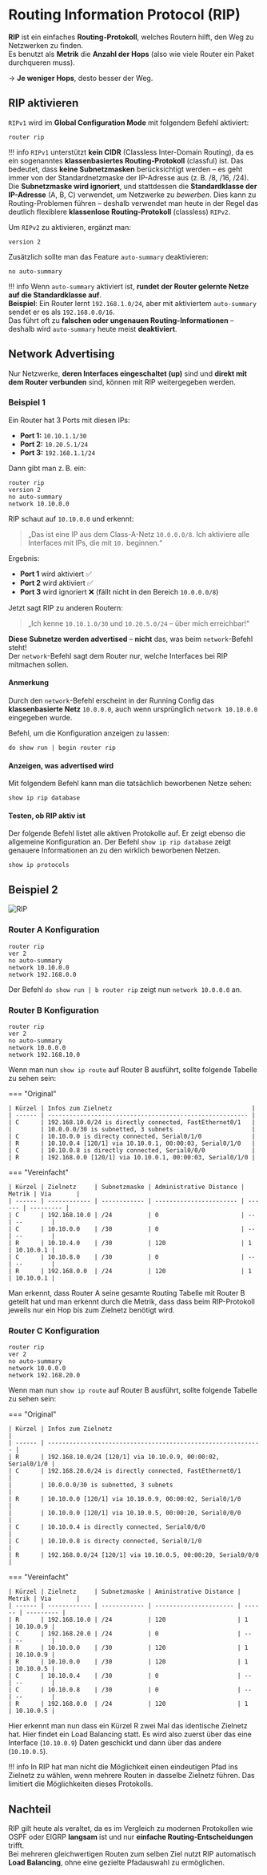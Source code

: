 # Routing Information Protocol (RIP)

**RIP** ist ein einfaches **Routing-Protokoll**, welches Routern hilft, den Weg zu Netzwerken zu finden.  
Es benutzt als **Metrik** die **Anzahl der Hops** (also wie viele Router ein Paket durchqueren muss).

→ **Je weniger Hops**, desto besser der Weg.

## RIP aktivieren

`RIPv1` wird im **Global Configuration Mode** mit folgendem Befehl aktiviert:

```cli
router rip
```

!!! info
	`RIPv1` unterstützt **kein CIDR** (Classless Inter-Domain Routing), da es ein sogenanntes **klassenbasiertes Routing-Protokoll** (classful) ist. Das bedeutet, dass **keine Subnetzmasken** berücksichtigt werden – es geht immer von der Standardnetzmaske der IP-Adresse aus (z. B. /8, /16, /24). Die **Subnetzmaske wird ignoriert**, und stattdessen die **Standardklasse der IP-Adresse** (A, B, C) verwendet, um Netzwerke zu _bewerben_. Dies kann zu Routing-Problemen führen – deshalb verwendet man heute in der Regel das deutlich flexiblere **klassenlose Routing-Protokoll** (classless) `RIPv2`.

Um `RIPv2` zu aktivieren, ergänzt man:

```cli
version 2
```

Zusätzlich sollte man das Feature `auto-summary` deaktivieren:

```cli
no auto-summary
```

!!! info
	Wenn `auto-summary` aktiviert ist, **rundet der Router gelernte Netze auf die Standardklasse auf**.  
	**Beispiel**: Ein Router lernt `192.168.1.0/24`, aber mit aktiviertem `auto-summary` sendet er es als `192.168.0.0/16`.  
	Das führt oft zu **falschen oder ungenauen Routing-Informationen** – deshalb wird `auto-summary` heute meist **deaktiviert**. 

## Network Advertising

Nur Netzwerke, **deren Interfaces eingeschaltet (up)** sind und **direkt mit dem Router verbunden** sind, können mit RIP weitergegeben werden.

### Beispiel 1

Ein Router hat 3 Ports mit diesen IPs:

- **Port 1:** `10.10.1.1/30`
- **Port 2:** `10.20.5.1/24`
- **Port 3:** `192.168.1.1/24`

Dann gibt man z. B. ein:

```cli
router rip
version 2
no auto-summary
network 10.10.0.0
```

RIP schaut auf `10.10.0.0` und erkennt:

> „Das ist eine IP aus dem Class-A-Netz `10.0.0.0/8`. Ich aktiviere alle Interfaces mit IPs, die mit `10.` beginnen.“

Ergebnis:

- **Port 1** wird aktiviert ✅
- **Port 2** wird aktiviert ✅
- **Port 3** wird ignoriert ❌ (fällt nicht in den Bereich `10.0.0.0/8`)

Jetzt sagt RIP zu anderen Routern:

> „Ich kenne `10.10.1.0/30` und `10.20.5.0/24` – über mich erreichbar!“

**Diese Subnetze werden advertised** – **nicht** das, was beim `network`-Befehl steht!  
Der `network`-Befehl sagt dem Router nur, welche Interfaces bei RIP mitmachen sollen.

#### Anmerkung

Durch den `network`-Befehl erscheint in der Running Config das **klassenbasierte Netz** `10.0.0.0`, auch wenn ursprünglich `network 10.10.0.0` eingegeben wurde.

Befehl, um die Konfiguration anzeigen zu lassen:

```cli
do show run | begin router rip
```

#### Anzeigen, was advertised wird

Mit folgendem Befehl kann man die tatsächlich beworbenen Netze sehen:

```cli
show ip rip database
```

#### Testen, ob RIP aktiv ist

Der folgende Befehl listet alle aktiven Protokolle auf. Er zeigt ebenso die allgemeine Konfiguration an. Der Befehl `show ip rip database` zeigt genauere Informationen an zu den wirklich beworbenen Netzen.

```cli
show ip protocols
```

## Beispiel 2

![RIP](assets/rip.drawio.svg)

### Router A Konfiguration

```cli
router rip
ver 2
no auto-summary
network 10.10.0.0
network 192.168.0.0
```

Der Befehl `do show run | b router rip` zeigt nun `network 10.0.0.0` an.

### Router B Konfiguration

```cli
router rip
ver 2
no auto-summary
network 10.0.0.0
network 192.168.10.0
```

Wenn man nun `show ip route` auf Router B ausführt, sollte folgende Tabelle zu sehen sein:

=== "Original"
	
	| Kürzel | Infos zum Zielnetz                                       |
	| ------ | -------------------------------------------------------- |
	| C      | 192.168.10.0/24 is directly connected, FastEthernet0/1   |
	|        | 10.0.0.0/30 is subnetted, 3 subnets                      |
	| C      | 10.10.0.0 is directy connected, Serial0/1/0              |
	| R      | 10.10.0.4 [120/1] via 10.10.0.1, 00:00:03, Serial0/1/0   |
	| C      | 10.10.0.8 is directly connected, Serial0/0/0             |
	| R      | 192.168.0.0 [120/1] via 10.10.0.1, 00:00:03, Serial0/1/0 |

=== "Vereinfacht"
	
	| Kürzel | Zielnetz     | Subnetzmaske | Administrative Distance | Metrik | Via       |
	| ------ | ------------ | ------------ | ----------------------- | ------ | --------- |
	| C      | 192.168.10.0 | /24          | 0                       | --     | --        |
	| C      | 10.10.0.0    | /30          | 0                       | --     | --        |
	| R      | 10.10.4.0    | /30          | 120                     | 1      | 10.10.0.1 |
	| C      | 10.10.8.0    | /30          | 0                       | --     | --        |
	| R      | 192.168.0.0  | /24          | 120                     | 1      | 10.10.0.1 |

Man erkennt, dass Router A seine gesamte Routing Tabelle mit Router B geteilt hat und man erkennt durch die Metrik, dass dass beim RIP-Protokoll jeweils nur ein Hop bis zum Zielnetz benötigt wird.

### Router C Konfiguration

```cli
router rip
ver 2
no auto-summary
network 10.0.0.0
network 192.168.20.0
```

Wenn man nun `show ip route` auf Router B ausführt, sollte folgende Tabelle zu sehen sein:

=== "Original"
	
	| Kürzel | Infos zum Zielnetz                                           |
	| ------ | ------------------------------------------------------------ |
	| R      | 192.168.10.0/24 [120/1] via 10.10.0.9, 00:00:02, Serial0/1/0 |
	| C      | 192.168.20.0/24 is directly connected, FastEthernet0/1       |
	|        | 10.0.0.0/30 is subnetted, 3 subnets                          |
	| R      | 10.10.0.0 [120/1] via 10.10.0.9, 00:00:02, Serial0/1/0       |
	|        | 10.10.0.0 [120/1] via 10.10.0.5, 00:00:20, Serial0/0/0       |
	| C      | 10.10.0.4 is directly connected, Serial0/0/0                 |
	| C      | 10.10.0.8 is directy connected, Serial0/1/0                  |
	| R      | 192.168.0.0/24 [120/1] via 10.10.0.5, 00:00:20, Serial0/0/0  |

=== "Vereinfacht"
	
	| Kürzel | Zielnetz     | Subnetzmaske | Aministrative Distance | Metrik | Via       |
	| ------ | ------------ | ------------ | ---------------------- | ------ | --------- |
	| R      | 192.168.10.0 | /24          | 120                    | 1      | 10.10.0.9 |
	| C      | 192.168.20.0 | /24          | 0                      | --     | --        |
	| R      | 10.10.0.0    | /30          | 120                    | 1      | 10.10.0.9 |
	| R      | 10.10.0.0    | /30          | 120                    | 1      | 10.10.0.5 |
	| C      | 10.10.0.4    | /30          | 0                      | --     | --        |
	| C      | 10.10.0.8    | /30          | 0                      | --     | --        |
	| R      | 192.168.0.0  | /24          | 120                    | 1      | 10.10.0.5 |

Hier erkennt man nun dass ein Kürzel R zwei Mal das identische Zielnetz hat. Hier findet ein Load Balancing statt. Es wird also zuerst über das eine Interface (`10.10.0.9`) Daten geschickt und dann über das andere (`10.10.0.5`).

!!! info
	In RIP hat man nicht die Möglichkeit einen eindeutigen Pfad ins Zielnetz zu wählen, wenn mehrere Routen in dasselbe Zielnetz führen. Das limitiert die Möglichkeiten dieses Protokolls.

## Nachteil

RIP gilt heute als veraltet, da es im Vergleich zu modernen Protokollen wie OSPF oder EIGRP **langsam** ist und nur **einfache Routing-Entscheidungen** trifft.  
Bei mehreren gleichwertigen Routen zum selben Ziel nutzt RIP automatisch **Load Balancing**, ohne eine gezielte Pfadauswahl zu ermöglichen.
